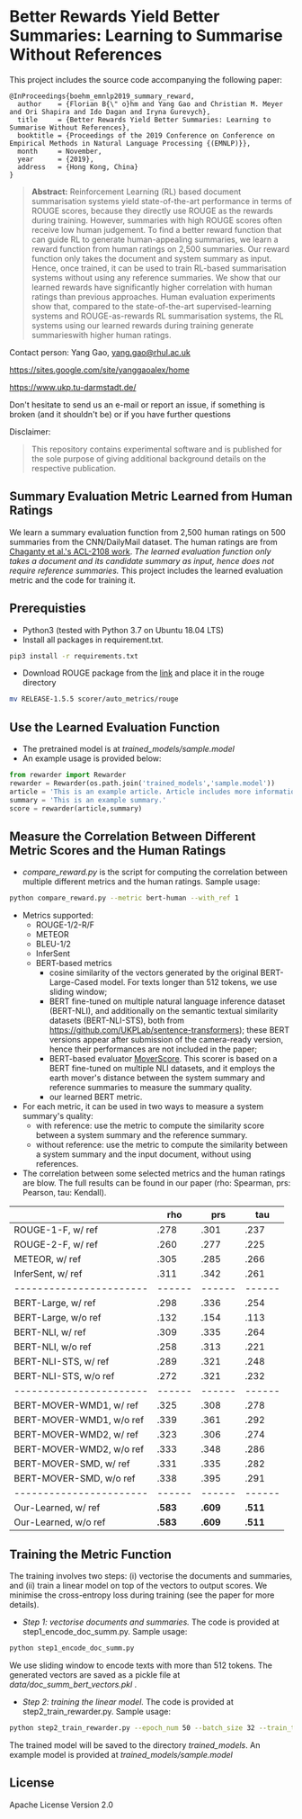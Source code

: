 # Better Rewards Yield Better Summaries: Learning to Summarise Without References

This project includes the source code accompanying the following paper:

```
@InProceedings{boehm_emnlp2019_summary_reward,
  author    = {Florian B{\" o}hm and Yang Gao and Christian M. Meyer and Ori Shapira and Ido Dagan and Iryna Gurevych},
  title     = {Better Rewards Yield Better Summaries: Learning to Summarise Without References},
  booktitle = {Proceedings of the 2019 Conference on Conference on Empirical Methods in Natural Language Processing {(EMNLP)}},
  month     = November,
  year      = {2019},
  address   = {Hong Kong, China}
}
```

> **Abstract:** Reinforcement Learning (RL) based document summarisation  systems yield state-of-the-art performance in terms of ROUGE scores, because they directly use ROUGE as the rewards during training. However, summaries with high ROUGE scores often receive low human judgement. To find a better reward function that can guide RL to generate human-appealing summaries, we learn a reward function from human ratings on 2,500 summaries. Our reward function only takes the document and system summary as input. Hence, once trained, it can be used to train RL-based  summarisation systems without using any reference summaries. We show that our learned rewards have significantly higher correlation with human ratings than previous approaches. Human evaluation experiments show that, compared to the state-of-the-art supervised-learning systems and ROUGE-as-rewards RL summarisation systems, the RL systems using our learned rewards  during training generate summarieswith higher human ratings.  


Contact person: Yang Gao, yang.gao@rhul.ac.uk

https://sites.google.com/site/yanggaoalex/home

https://www.ukp.tu-darmstadt.de/


Don't hesitate to send us an e-mail or report an issue, if something is broken (and it shouldn't be) or if you have further questions

Disclaimer:
> This repository contains experimental software and is published for the sole purpose of giving additional background details on the respective publication.


## Summary Evaluation Metric Learned from Human Ratings
We learn a summary evaluation function from 2,500 human ratings
on 500 summaries from the CNN/DailyMail dataset. The human ratings
are from [Chaganty et al.'s ACL-2108 work](https://www.aclweb.org/anthology/P18-1060). 
*The learned evaluation function only takes a document and its candidate
summary as input, hence does not require reference summaries.*
This project includes the learned evaluation metric and the code for training it.



## Prerequisties
* Python3 (tested with Python 3.7 on Ubuntu 18.04 LTS)
* Install all packages in requirement.txt.
```bash
pip3 install -r requirements.txt
```

* Download ROUGE package from the [link](https://www.isi.edu/licensed-sw/see/rouge/) and place it in the rouge directory
```bash
mv RELEASE-1.5.5 scorer/auto_metrics/rouge
```

## Use the Learned Evaluation Function
* The pretrained model is at *trained_models/sample.model* 
* An example usage is provided below:
```python
from rewarder import Rewarder
rewarder = Rewarder(os.path.join('trained_models','sample.model'))
article = 'This is an example article. Article includes more information than the summary.'
summary = 'This is an example summary.'
score = rewarder(article,summary)
```        
        
## Measure the Correlation Between Different Metric Scores and the Human Ratings
* *compare_reward.py* is the script for computing the correlation between multiple different metrics and the human ratings. Sample usage:
```bash
python compare_reward.py --metric bert-human --with_ref 1
```

* Metrics supported:
    * ROUGE-1/2-R/F 
    * METEOR
    * BLEU-1/2 
    * InferSent 
    * BERT-based metrics
        * cosine similarity of the vectors generated by the original BERT-Large-Cased model. For texts longer than 512 tokens, we use sliding window;
        * BERT fine-tuned on multiple natural language inference dataset (BERT-NLI), and additionally on the semantic textual similarity datasets (BERT-NLI-STS), both from https://github.com/UKPLab/sentence-transformers); these BERT versions appear after submission of the camera-ready version, hence their performances are not included in the paper;
        * BERT-based evaluator [MoverScore](https://github.com/AIPHES/emnlp19-moverscore). This scorer is based on a BERT fine-tuned on multiple NLI datasets, and it employs the earth mover's distance between the system summary and reference summaries to measure the summary quality. 
        * our learned BERT metric.
* For each metric, it can be used in two ways to measure a system summary's quality:
    * with reference: use the metric to compute the similarity score between a system summary and the reference summary.
    * without reference: use the metric to compute the similarity between a system summary and the input document, without using references.
* The correlation between some selected metrics and the human ratings are blow. The full results can be found in our paper (rho: Spearman, prs: Pearson, tau: Kendall).

|                       | rho  | prs  | tau  |
|-----------------------|------|------|------|
| ROUGE-1-F, w/ ref     | .278 | .301 | .237 |
| ROUGE-2-F, w/ ref     | .260 | .277 | .225 |
| METEOR, w/ ref        | .305 | .285 | .266 |
| InferSent, w/ ref     | .311 | .342 | .261 |
|-----------------------|------|------|------|
| BERT-Large, w/ ref    | .298 | .336 | .254 |
| BERT-Large, w/o ref   | .132 | .154 | .113 |
| BERT-NLI, w/ ref      | .309 | .335 | .264 |
| BERT-NLI, w/o ref     | .258 | .313 | .221 |
| BERT-NLI-STS, w/ ref  | .289 | .321 | .248 |
| BERT-NLI-STS, w/o ref | .272 | .321 | .232 |
|-----------------------|------|------|------|
| BERT-MOVER-WMD1, w/ ref | .325 | .308 | .278 |
| BERT-MOVER-WMD1, w/o ref | .339 | .361 | .292 |
| BERT-MOVER-WMD2, w/ ref | .323 | .306 | .274 |
| BERT-MOVER-WMD2, w/o ref | .333 | .348 | .286 |
| BERT-MOVER-SMD, w/ ref | .331 | .335 | .282 |
| BERT-MOVER-SMD, w/o ref | .338 | .395 | .291 |
|-----------------------|------|------|------|
| Our-Learned, w/ ref   | **.583** | **.609** | **.511** |
| Our-Learned, w/o ref  | **.583** | **.609** | **.511** |
 
## Training the Metric Function 
The training involves two steps: (i) vectorise the documents and summaries, and
(ii) train a linear model on top of the vectors to output scores. We minimise the 
cross-entropy loss during training (see the paper for more details). 
* *Step 1: vectorise documents and summaries.* The code is provided at step1_encode_doc_summ.py. Sample usage: 
```bash
python step1_encode_doc_summ.py
```
        
 We use sliding window to encode texts with more than 512 tokens. The generated vectors are saved as a pickle file at *data/doc_summ_bert_vectors.pkl* .
* *Step 2: training the linear model.* The code is provided at step2_train_rewarder.py. Sample usage:
```bash
python step2_train_rewarder.py --epoch_num 50 --batch_size 32 --train_type pairwise --train_percent 0.64 --dev_percent 0.16 --learn_rate 3e-4 --model_type linear --device gpu
```
 
 The trained model will be saved to the directory *trained_models*. An example model is provided at *trained_models/sample.model*

## License
Apache License Version 2.0

